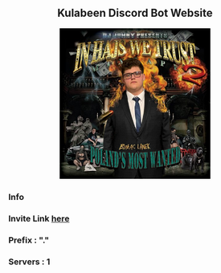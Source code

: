 <!DOCTYPE html>
<html lang="en">
  <head>
    <meta charset="UTF-8">
    <meta name="viewport" content="width=device-width, initial-scale=1.0">
    <meta http-equiv="X-UA-Compatible" content="ie=edge">
    <title>My Website</title>
    <link rel="icon" href="./favicon.ico" type="image/x-icon">
    <link rel="stylesheet" href="./static/style.css">
    <link rel="stylesheet" href="./static/reset.css">
    <link href="https://emoji-css.afeld.me/emoji.css" rel="stylesheet">
  </head>
  <body>
    <div class="container">
        <div class="header">
            <h2 align="center">Kulabeen Discord Bot Website</h2>
        </div>
        <div class="logo" align="center">
            <img src="static/WelcomePage/logo.png" width="300px">
        </div>
        <div class="content">
            <div class="info-container">
                <div class="info-header info-container-member">
                    <h3><i class="em em-information_source" aria-role="presentation" aria-label="INFORMATION SOURCE"></i> Info</h2>
                    </div>
                <div class="invite-container info-container-member">
                    <h3><i class="em em-email" aria-role="presentation" aria-label="ENVELOPE"></i> Invite Link <a href = "https://discord.com/oauth2/authorize?client_id=1284222130543792170&permissions=8&integration_type=0&scope=bot+applications.commands">here</a></h3> 
                </div>
                <div class="info-container-member">
                    <h3><i class="em em-pencil2" aria-role="presentation" aria-label="PENCIL"></i>  Prefix : "."</h3>
                </div>
                <div class="info-container-member">
                    <h3><i class="em em-trophy" aria-role="presentation" aria-label="TROPHY"></i> Servers : 1</h3>
                </div>
            </div>
        </div>
        <div class="footer">
        </div>
    </div>
  </body>
  <script src="index.js"></script>
</html>